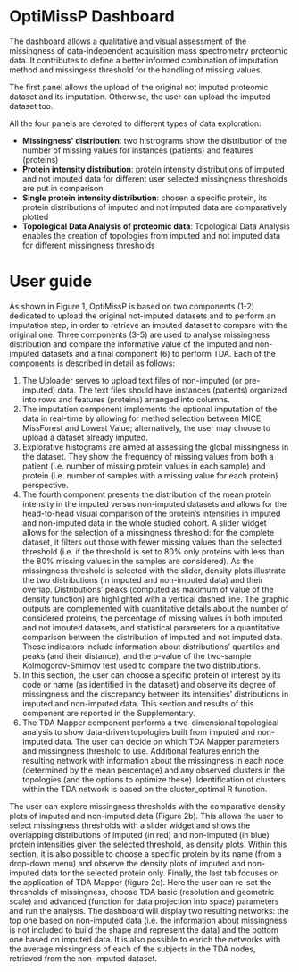 # OptiMissP Dashboard

The dashboard allows a qualitative and visual assessment of the missingness of data-independent acquisition mass spectrometry proteomic data. It contributes to define a better informed combination of imputation method and missingess threshold for the handling of missing values. 

The first panel allows the upload of the original not imputed proteomic dataset and its imputation. Otherwise, the user can upload the imputed dataset too. 

All the four panels are devoted to different types of data exploration:
* **Missingness' distribution**: two histrograms show the distribution of the number of missing values for instances (patients) and features (proteins)
* **Protein intensity distribution**: protein intensity distributions of imputed and not imputed data for different user selected missingness thresholds are put in comparison
* **Single protein intensity distribution**: chosen a specific protein, its protein distributions of imputed and not imputed data are comparatively plotted 
* **Topological Data Analysis of proteomic data**: Topological Data Analysis enables the creation of topologies from imputed and not imputed data for different missingness thresholds

# User guide

As shown in Figure 1, OptiMissP is based on two components (1-2) dedicated to upload the original not-imputed datasets and to perform an imputation step, in order to retrieve an imputed dataset to compare with the original one. Three components (3-5) are used to analyse missingness distribution and compare the informative value of the imputed and non-imputed datasets and a final component (6) to perform TDA. Each of the components is described in detail as follows: 
1)	The Uploader serves to upload text files of non-imputed (or pre-imputed) data. The text files should have instances (patients) organized into rows and features (proteins) arranged into columns. 
2)	The imputation component implements the optional imputation of the data in real-time by allowing for method selection between MICE, MissForest and Lowest Value; alternatively, the user may choose to upload a dataset already imputed.
3)	Explorative histograms are aimed at assessing the global missingness in the dataset. They show the frequency of missing values from both a patient (i.e. number of missing protein values in each sample) and protein (i.e. number of samples with a missing value for each protein) perspective. 
4)	The fourth component presents the distribution of the mean protein intensity in the imputed versus non-imputed datasets and allows for the head-to-head visual comparison of the protein’s intensities in imputed and non-imputed data in the whole studied cohort. A slider widget allows for the selection of a missingness threshold: for the complete dataset, it filters out those with fewer missing values than the selected threshold (i.e. if the threshold is set to 80% only proteins with less than the 80% missing values in the samples are considered). As the missingness threshold is selected with the slider, density plots illustrate the two distributions (in imputed and non-imputed data) and their overlap.      Distributions’ peaks (computed as maximum of value of the density function)      are highlighted with a vertical dashed line. The graphic outputs are complemented with quantitative details about the number of considered proteins, the percentage of missing values in both imputed and not imputed datasets, and statistical parameters for a quantitative comparison between the distribution of imputed and not imputed data. These indicators include information about distributions’ quartiles and peaks (and their distance), and the p-value of the two-sample Kolmogorov-Smirnov test used to      compare the two distributions.
5)	In this section, the user can choose a specific protein of interest by its code or name (as identified in the dataset) and observe its degree of missingness and the discrepancy between its intensities’ distributions in imputed and non-imputed data. This section and results of this component are reported in the Supplementary. 
6)	The TDA Mapper component performs a two-dimensional topological analysis to show data-driven topologies built from imputed and non-imputed data. The user can decide on which TDA Mapper parameters and missingness threshold to use. Additional features enrich the resulting network with information about the missingness in each node (determined by the mean percentage) and any observed clusters in the topologies (and the options to optimize these). Identification of clusters within the TDA network is based on the cluster_optimal R function.


The user can explore missingness thresholds with the comparative density plots of imputed and non-imputed data (Figure 2b). This allows the user to select missingness thresholds with a slider widget and shows the overlapping distributions of imputed (in red) and non-imputed (in blue) protein intensities given the selected threshold, as density plots. Within this section, it is also possible to choose a specific protein by its name (from a drop-down menu) and observe the density plots of imputed and non-imputed data for the selected protein only. 
Finally, the last tab focuses on the application of TDA Mapper (figure 2c). Here the user can re-set the thresholds of missingness, choose TDA basic (resolution and geometric scale) and advanced (function for data projection into space) parameters and run the analysis. The dashboard will display two resulting networks: the top one based on non-imputed data (i.e. the information about missingness is not included to build the shape and represent the data) and the bottom one based on imputed data. It is also possible to enrich the networks with the average missingness of each of the subjects in the TDA nodes, retrieved from the non-imputed dataset.




